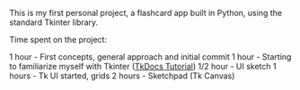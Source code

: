 This is my first personal project, a flashcard app built in Python, using the standard Tkinter library.

Time spent on the project:

1 hour - First concepts, general approach and initial commit
1 hour - Starting to familiarize myself with Tkinter ([TkDocs Tutorial](https://tkdocs.com/tutorial/index.html))
1/2 hour - UI sketch
1 hours - Tk UI started, grids
2 hours - Sketchpad (Tk Canvas)